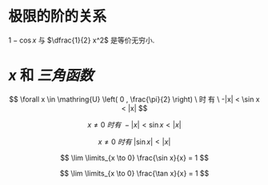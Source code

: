 # 极限的阶的关系

$1 - \cos x$ 与 $\dfrac{1}{2} x^2$ 是等价无穷小.


# $x$ 和 $三角函数$ 

$$
\forall x \in \mathring{U} \left( 0 , \frac{\pi}{2} \right) \ 时
有 \ -|x| < \sin x < |x|
$$

$$
x \neq 0 \ 时
有 \ -|x| < \sin x < |x|
$$

$$
x \neq 0 \ 时
有 \ |\sin x| < |x|
$$

$$
\lim \limits_{x \to 0} \frac{\sin x}{x} = 1
$$

$$
\lim \limits_{x \to 0} \frac{\tan x}{x} = 1
$$
